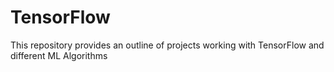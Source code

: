 # TensorFlow
This repository provides an outline of projects working with TensorFlow and different ML Algorithms
